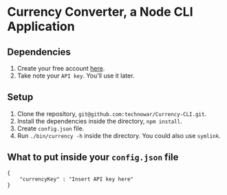 # Currency Converter, a Node CLI Application

## Dependencies
1. Create your free account [here](http://currency-api.appspot.com).
2. Take note your `API key`. You'll use it later.

## Setup
1. Clone the repository, `git@github.com:technowar/Currency-CLI.git`.
2. Install the dependencies inside the directory, `npm install`.
3. Create `config.json` file.
4. Run `./bin/currency -h` inside the directory. You could also use `symlink`.

## What to put inside your `config.json` file

```
{
	"currencyKey" : "Insert API key here"
}
```
